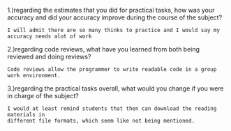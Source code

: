 1.)regarding the estimates that you did for practical tasks, how was your accuracy and did your accuracy improve during the course of the subject?
    
    I will admit there are so many thinks to practice and I would say my accuracy needs alot of work

2.)regarding code reviews, what have you learned from both being reviewed and doing reviews?

    Code reviews allow the programmer to write readable code in a group work environment.

3.)regarding the practical tasks overall, what would you change if you were in charge of the subject?

    I would at least remind students that then can download the reading materials in
    different file formats, which seem like not being mentioned.
    
